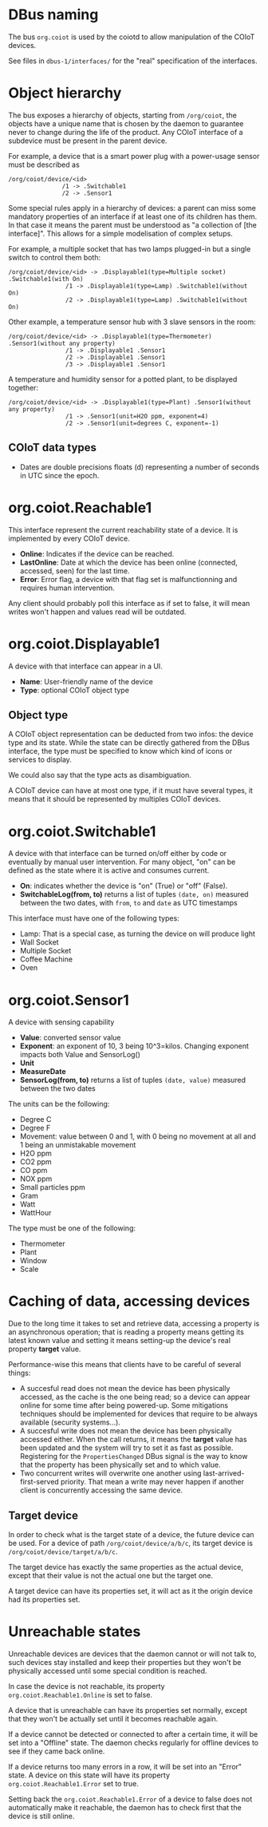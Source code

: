 # DBus naming

The bus `org.coiot` is used by the coiotd to allow manipulation of the COIoT devices.

See files in `dbus-1/interfaces/` for the "real" specification of the interfaces.

# Object hierarchy

The bus exposes a hierarchy of objects, starting from `/org/coiot`, the objects have a unique name
that is chosen by the daemon to guarantee never to change during the life of the product.
Any COIoT interface of a subdevice must be present in the parent device.

For example, a device that is a smart power plug with a power-usage sensor must be described as
```
/org/coiot/device/<id>
               /1 -> .Switchable1
               /2 -> .Sensor1
```

Some special rules apply in a hierarchy of devices: a parent can miss some mandatory properties of an interface if at least one of its children has them. In that case it means the parent must be understood as "a collection of [the interface]".
This allows for a simple modelisation of complex setups.

For example, a multiple socket that has two lamps plugged-in but a single switch to control them both:
```
/org/coiot/device/<id> -> .Displayable1(type=Multiple socket) .Switchable1(with On)
                /1 -> .Displayable1(type=Lamp) .Switchable1(without On)
                /2 -> .Displayable1(type=Lamp) .Switchable1(without On)
```

Other example, a temperature sensor hub with 3 slave sensors in the room:
```
/org/coiot/device/<id> -> .Displayable1(type=Thermometer) .Sensor1(without any property)
                /1 -> .Displayable1 .Sensor1
                /2 -> .Displayable1 .Sensor1
                /3 -> .Displayable1 .Sensor1
```

A temperature and humidity sensor for a potted plant, to be displayed together:
```
/org/coiot/device/<id> -> .Displayable1(type=Plant) .Sensor1(without any property)
                /1 -> .Sensor1(unit=H2O ppm, exponent=4)
                /2 -> .Sensor1(unit=degrees C, exponent=-1)
```

## COIoT data types

- Dates are double precisions floats (d) representing a number of seconds in UTC since the epoch.

# org.coiot.Reachable1

This interface represent the current reachability state of a device. It is implemented by every COIoT device.

- **Online**: Indicates if the device can be reached.
- **LastOnline**: Date at which the device has been online (connected, accessed, seen) for the last time.
- **Error**: Error flag, a device with that flag set is malfunctionning and requires human intervention.

Any client should probably poll this interface as if set to false, it will mean writes won't happen and
values read will be outdated.

# org.coiot.Displayable1
A device with that interface can appear in a UI.

- **Name**: User-friendly name of the device
- **Type**: optional COIoT object type

## Object type
A COIoT object representation can be deducted from two infos: the device type and its state.
While the state can be directly gathered from the DBus interface, the type must be specified to
know which kind of icons or services to display.

We could also say that the type acts as disambiguation.

A COIoT device can have at most one type, if it must have several types, it means that it should be
represented by multiples COIoT devices.

# org.coiot.Switchable1
A device with that interface can be turned on/off either by code or eventually by
manual user intervention. For many object, "on" can be defined as the state where it is active and
consumes current.

- **On**: indicates whether the device is "on" (True) or "off" (False).
- **SwitchableLog(from, to)** returns a list of tuples `(date, on)` measured between the two dates, with `from`, `to` and `date` as UTC timestamps

This interface must have one of the following types:
- Lamp: That is a special case, as turning the device on will produce light
- Wall Socket
- Multiple Socket
- Coffee Machine
- Oven

# org.coiot.Sensor1
A device with sensing capability

- **Value**: converted sensor value
- **Exponent**: an exponent of 10, 3 being 10^3=kilos. Changing exponent impacts both Value and SensorLog()
- **Unit**
- **MeasureDate**
- **SensorLog(from, to)** returns a list of tuples `(date, value)` measured between the two dates

The units can be the following:
- Degree C
- Degree F
- Movement: value between 0 and 1, with 0 being no movement at all and 1 being an unmistakable movement
- H2O ppm
- CO2 ppm
- CO ppm
- NOX ppm
- Small particles ppm
- Gram
- Watt
- WattHour

The type must be one of the following:
- Thermometer
- Plant
- Window
- Scale

# Caching of data, accessing devices
Due to the long time it takes to set and retrieve data, accessing a property is an
asynchronous operation; that is reading a property means getting its latest known value
and setting it means setting-up the device's real property **target** value.

Performance-wise this means that clients have to be careful of several things:
- A succesful read does not mean the device has been physically accessed, as the cache
is the one being read; so a device can appear online for some time after being powered-up.
Some mitigations techniques should be implemented for devices that require to be always
available (security systems...).
- A succesful write does not mean the device has been physically accessed either. When
the call returns, it means the **target** value has been updated and the system will try
to set it as fast as possible. Registering for the `PropertiesChanged` DBus signal is the
way to know that the property has been physically set and to which value.
- Two concurrent writes will overwrite one another using last-arrived-first-served priority.
That mean a write may never happen if another client is concurrently accessing the same device.

## Target device

In order to check what is the target state of a device, the future device can be used. For a
device of path `/org/coiot/device/a/b/c`, its target device is `/org/coiot/device/target/a/b/c`.

The target device has exactly the same properties as the actual device, except that their value
is not the actual one but the target one.

A target device can have its properties set, it will act as it the origin device had its properties set. 

# Unreachable states
Unreachable devices are devices that the daemon cannot or will not talk to, such devices stay
installed and keep their properties but they won't be physically accessed until some special
condition is reached.

In case the device is not reachable, its property `org.coiot.Reachable1.Online` is set to false.

A device that is unreachable can have its properties set normally, except that they won't be
actually set until it becomes reachable again.

If a device cannot be detected or connected to after a certain time, it will be set into a
"Offline" state. The daemon checks regularly for offline devices to see if they came back online.

If a device returns too many errors in a row, it will be set into an "Error" state. A device on this
state will have its property `org.coiot.Reachable1.Error` set to true.

Setting back the `org.coiot.Reachable1.Error` of a device to false does not automatically make it
reachable, the daemon has to check first that the device is still online.
